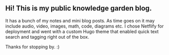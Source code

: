 ## Hi! This is my public knowledge garden blog.

It has a bunch of my notes and mini blog posts. As time goes on it may include audio, video, images, math, code, diagrams etc.
I chose Netflify for deployment and went with a custom Hugo theme that enabled quick text search and tagging right out of the box.

Thanks for stopping by. :) 
